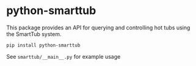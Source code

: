 # python-smarttub

This package provides an API for querying and controlling hot tubs using the SmartTub system.

```
pip install python-smarttub
```

See `smarttub/__main__.py` for example usage
